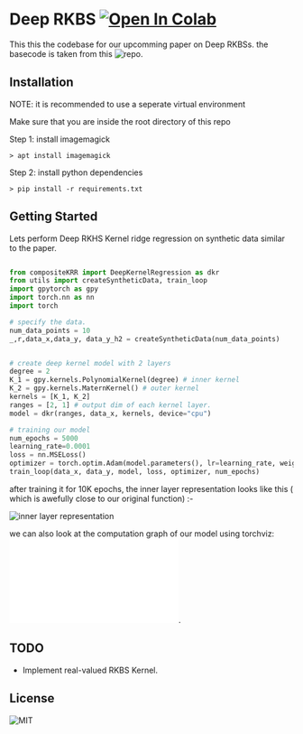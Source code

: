 # Deep RKBS [![Open In Colab](https://colab.research.google.com/assets/colab-badge.svg)](https://colab.research.google.com/drive/1Y0ES4cwzewB0mUHkMy5peOgSBFASFzHv?usp=sharing)

This this the codebase for our upcomming paper on Deep RKBSs. the basecode is taken from this ![repo](https://github.com/MrityunjayBhardwaj/Deep-KRR).

## Installation

NOTE: it is recommended to use a seperate virtual environment

Make sure that you are inside the root directory of this repo

Step 1: install imagemagick

```Shell
> apt install imagemagick
```

Step 2: install python dependencies

```Shell
> pip install -r requirements.txt
```

## Getting Started

Lets perform Deep RKHS Kernel ridge regression on synthetic data similar to the paper.

```python

from compositeKRR import DeepKernelRegression as dkr
from utils import createSyntheticData, train_loop
import gpytorch as gpy
import torch.nn as nn
import torch

# specify the data.
num_data_points = 10
_,r,data_x,data_y, data_y_h2 = createSyntheticData(num_data_points)


# create deep kernel model with 2 layers
degree = 2
K_1 = gpy.kernels.PolynomialKernel(degree) # inner kernel
K_2 = gpy.kernels.MaternKernel() # outer kernel
kernels = [K_1, K_2]
ranges = [2, 1] # output dim of each kernel layer.
model = dkr(ranges, data_x, kernels, device="cpu")

# training our model
num_epochs = 5000
learning_rate=0.0001
loss = nn.MSELoss()
optimizer = torch.optim.Adam(model.parameters(), lr=learning_rate, weight_decay=1e-5)
train_loop(data_x, data_y, model, loss, optimizer, num_epochs)

```


after training it for 10K epochs, the inner layer representation looks like this ( which is awefully close to our original function)  :-

![inner layer representation](./assets/viz_inner_layer.png)

we can also look at the computation graph of our model using torchviz:
![link](./assets/comp_graph.pdf).

## TODO

* Implement real-valued RKBS Kernel.
## License

![MIT](./LICENSE)
